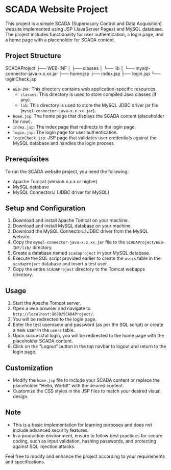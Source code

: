# SCADA Website Project

This project is a simple SCADA (Supervisory Control and Data Acquisition) website implemented using JSP (JavaServer Pages) and MySQL database. The project includes functionality for user authentication, a login page, and a home page with a placeholder for SCADA content.

## Project Structure

SCADAProject
├── WEB-INF
│   ├── classes
│   └── lib
│       └── mysql-connector-java-x.x.xx.jar
├── home.jsp
├── index.jsp
├── login.jsp
└── loginCheck.jsp

- `WEB-INF`: This directory contains web application-specific resources.
  - `classes`: This directory is used to store compiled Java classes (if any).
  - `lib`: This directory is used to store the MySQL JDBC driver jar file (`mysql-connector-java-x.x.xx.jar`).
- `home.jsp`: The home page that displays the SCADA content (placeholder for now).
- `index.jsp`: The index page that redirects to the login page.
- `login.jsp`: The login page for user authentication.
- `loginCheck.jsp`: JSP page that validates user credentials against the MySQL database and handles the login process.

## Prerequisites

To run the SCADA website project, you need the following:

- Apache Tomcat (version x.x.x or higher)
- MySQL database
- MySQL Connector/J (JDBC driver for MySQL)

## Setup and Configuration

1. Download and install Apache Tomcat on your machine.
2. Download and install MySQL database on your machine.
3. Download the MySQL Connector/J JDBC driver from the MySQL website.
4. Copy the `mysql-connector-java-x.x.xx.jar` file to the `SCADAProject/WEB-INF/lib/` directory.
5. Create a database named `scadaproject` in your MySQL database.
6. Execute the SQL script provided earlier to create the `users` table in the `scadaproject` database and insert a test user.
7. Copy the entire `SCADAProject` directory to the Tomcat webapps directory.

## Usage

1. Start the Apache Tomcat server.
2. Open a web browser and navigate to `http://localhost:8080/SCADAProject/`.
3. You will be redirected to the login page.
4. Enter the test username and password (as per the SQL script) or create a new user in the `users` table.
5. Upon successful login, you will be redirected to the home page with the placeholder SCADA content.
6. Click on the "Logout" button in the top navbar to logout and return to the login page.

## Customization

- Modify the `home.jsp` file to include your SCADA content or replace the placeholder "Hello, World!" with the desired content.
- Customize the CSS styles in the JSP files to match your desired visual design.

## Note

- This is a basic implementation for learning purposes and does not include advanced security features.
- In a production environment, ensure to follow best practices for secure coding, such as input validation, hashing passwords, and protecting against SQL injection attacks.

Feel free to modify and enhance the project according to your requirements and specifications.

